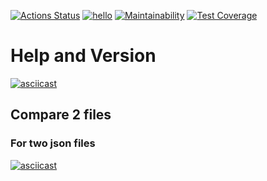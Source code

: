 [![Actions Status](https://github.com/Marre-86/php-project-48/workflows/hexlet-check/badge.svg)](https://github.com/Marre-86/php-project-48/actions)
[![hello](https://github.com/Marre-86/php-project-48/actions/workflows/hello.yml/badge.svg)](https://github.com/Marre-86/php-project-48/actions/workflows/hello.yml)
[![Maintainability](https://api.codeclimate.com/v1/badges/0036bc7cdd8e4e835363/maintainability)](https://codeclimate.com/github/Marre-86/php-project-48/maintainability)
[![Test Coverage](https://api.codeclimate.com/v1/badges/0036bc7cdd8e4e835363/test_coverage)](https://codeclimate.com/github/Marre-86/php-project-48/test_coverage)

# Help and Version
[![asciicast](https://asciinema.org/a/AjuOVgBTW7T8BNj16NdVxpKMx.svg)](https://asciinema.org/a/AjuOVgBTW7T8BNj16NdVxpKMx)

## Compare 2 files
### For two json files
[![asciicast](https://asciinema.org/a/g3MIMVOJVAt241WpOiz4DiYP7.svg)](https://asciinema.org/a/g3MIMVOJVAt241WpOiz4DiYP7)
